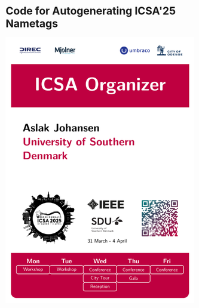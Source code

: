# Code for Autogenerating ICSA'25 Nametags

![Example of resulting nametag](nametag_example.png "Example of resulting nametag")

